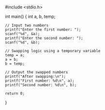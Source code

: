 #include <stdio.h>

int main() {
    int a, b, temp;

    // Input two numbers
    printf("Enter the first number: ");
    scanf("%d", &a);
    printf("Enter the second number: ");
    scanf("%d", &b);

    // Swapping logic using a temporary variable
    temp = a;
    a = b;
    b = temp;

    // Output the swapped numbers
    printf("After swapping:\n");
    printf("First number: %d\n", a);
    printf("Second number: %d\n", b);

    return 0;
}

